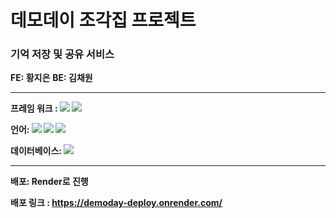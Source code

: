 # 데모데이 조각집 프로젝트 

### **기억 저장 및 공유 서비스**

**FE: 황지은**
**BE: 김채원**




---

**프레임 워크 : <img src="https://img.shields.io/badge/Node.js-339933?style=for-the-badge&logo=Node.js&logoColor=white">
<img src="https://img.shields.io/badge/React-61DAFB?style=for-the-badge&logo=React&logoColor=white">** 


**언어: <img src="https://img.shields.io/badge/JavaScript-F7DF1E?style=for-the-badge&logo=JavaScript&logoColor=white"> <img src="https://img.shields.io/badge/HTML5-E34F26?style=for-the-badge&logo=HTML5&logoColor=white"> <img src="https://img.shields.io/badge/CSS3-1572B6?style=for-the-badge&logo=CSS3&logoColor=white">** 


**데이터베이스: <img src="https://img.shields.io/badge/Postgresql-4169E1?style=flat-square&logo=Postgresql&logoColor=white"/>**


---

**배포: Render로 진행**

**배포 링크 : https://demoday-deploy.onrender.com/**

